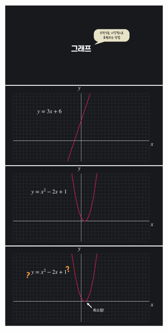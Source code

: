 ![02_Differentiation_009](../../images/02_Diffentiation/009.jpg)
![02_Differentiation_010](../../images/02_Diffentiation/010.jpg)
![02_Differentiation_011](../../images/02_Diffentiation/011.jpg)
![02_Differentiation_012](../../images/02_Diffentiation/012.jpg)